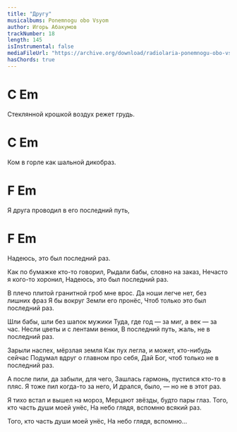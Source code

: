 ```yaml
---
title: "Другу"
musicalbums: Ponemnogu obo Vsyom
author: Игорь Абакумов
trackNumber: 18
length: 145
isInstrumental: false
mediaFileUrl: "https://archive.org/download/radiolaria-ponemnogu-obo-vsyom/18-drugu.mp3"
hasChords: true
---
```


#             C                    Em
Стеклянной крошкой воздух режет грудь.
#             C                Em
Ком в горле как шальной дикобраз.
#          F                       Em
Я друга проводил в его последний путь,
#         F                  Em
Надеюсь, это был последний раз.

Как по бумажке кто-то говорил,
Рыдали бабы, словно на заказ,
Нечасто я кого-то хоронил,
Надеюсь, это был последний раз.

В плечо плитой гранитной гроб мне врос.
Да ноши легче нет, без лишних фраз
Я бы вокруг Земли его пронёс,
Чтоб только это был последний раз.

Шли бабы, шли без шапок мужики
Туда, где год — за миг, а век — за час.
Несли цветы и с лентами венки,
В последний путь, жаль, не в последний раз.

Зарыли наспех, мёрзлая земля
Как пух легла, и может, кто-нибудь сейчас
Подумал вдруг о главном про себя,
Дай Бог, чтоб только не в последний раз.

А после пили, да забыли, для чего,
Зашлась гармонь, пустился кто-то в пляс.
Я тоже пил когда-то за него,
И дрался, было, — но не в этот раз.

Я тихо встал и вышел на мороз,
Мерцают звёзды, будто пары глаз.
Того, кто часть души моей унёс,
На небо глядя, вспомню всякий раз.

Того, кто часть души моей унёс,
На небо глядя, вспомню...
